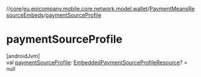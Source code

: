 //[core](../../../index.md)/[eu.epicompany.mobile.core.network.model.wallet](../index.md)/[PaymentMeansResourceEmbeds](index.md)/[paymentSourceProfile](payment-source-profile.md)

# paymentSourceProfile

[androidJvm]\
val [paymentSourceProfile](payment-source-profile.md): [EmbeddedPaymentSourceProfileResource](../-embedded-payment-source-profile-resource/index.md)? = null
